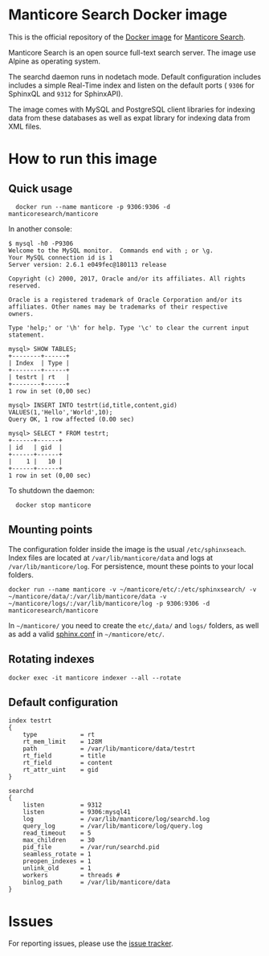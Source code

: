 # Manticore Search Docker image

This is the official repository of the [Docker image](https://hub.docker.com/r/manticoresearch/manticore/) for [Manticore Search](https://github.com/manticoresoftware/manticore).

Manticore Search is an open source full-text search server. The image use Alpine as operating system.

The searchd daemon runs in nodetach mode. Default configuration includes includes a simple Real-Time index and listen on the default ports ( `9306`  for SphinxQL and `9312` for SphinxAPI).

The image comes with MySQL  and PostgreSQL client libraries for indexing data from these databases as well as expat library for indexing data from XML files.


# How to run this image

## Quick usage

  ```
	docker run --name manticore -p 9306:9306 -d manticoresearch/manticore
  ```
  
  In another console:
  
  ```
  $ mysql -h0 -P9306
Welcome to the MySQL monitor.  Commands end with ; or \g.
Your MySQL connection id is 1
Server version: 2.6.1 e049fec@180113 release 

Copyright (c) 2000, 2017, Oracle and/or its affiliates. All rights reserved.

Oracle is a registered trademark of Oracle Corporation and/or its
affiliates. Other names may be trademarks of their respective
owners.

Type 'help;' or '\h' for help. Type '\c' to clear the current input statement.

mysql> SHOW TABLES;
+--------+------+
| Index  | Type |
+--------+------+
| testrt | rt   |
+--------+------+
1 row in set (0,00 sec)

mysql> INSERT INTO testrt(id,title,content,gid) VALUES(1,'Hello','World',10);
Query OK, 1 row affected (0.00 sec)

mysql> SELECT * FROM testrt;
+------+------+
| id   | gid  |
+------+------+
|    1 |   10 |
+------+------+
1 row in set (0,00 sec)
```

To shutdown the daemon:

```
  docker stop manticore
```

## Mounting points

The configuration folder inside the image is the usual `/etc/sphinxseach`. 
Index files are located at `/var/lib/manticore/data` and logs at `/var/lib/manticore/log`.
For persistence, mount these points to your local folders.

```
docker run --name manticore -v ~/manticore/etc/:/etc/sphinxsearch/ -v ~/manticore/data/:/var/lib/manticore/data -v ~/manticore/logs/:/var/lib/manticore/log -p 9306:9306 -d manticoresearch/manticore
```
    
In `~/manticore/` you need to create the `etc/`,`data/` and `logs/` folders, as well as add a valid  [sphinx.conf](https://github.com/manticoresoftware/docker/blob/master/sphinx.conf)   in `~/manticore/etc/`.  

## Rotating indexes

```
docker exec -it manticore indexer --all --rotate
```

## Default configuration

```
index testrt
{
    type            = rt
    rt_mem_limit    = 128M
    path            = /var/lib/manticore/data/testrt
    rt_field        = title
    rt_field        = content
    rt_attr_uint    = gid
}

searchd
{
    listen          = 9312
    listen          = 9306:mysql41
    log             = /var/lib/manticore/log/searchd.log
    query_log       = /var/lib/manticore/log/query.log
    read_timeout    = 5
    max_children    = 30
    pid_file        = /var/run/searchd.pid
    seamless_rotate = 1
    preopen_indexes = 1
    unlink_old      = 1
    workers         = threads # 
    binlog_path     = /var/lib/manticore/data
}
```


# Issues

For reporting issues, please use the [issue tracker](https://github.com/manticoresoftware/docker/issues).

